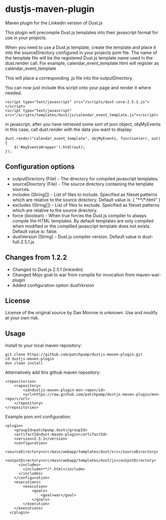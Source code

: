 dustjs-maven-plugin
===================

Maven plugin for the Linkedin version of Dust.js

This plugin will precompile Dust.js templates into their javascript format for use in your projects.

When you need to use a Dust.js template, create the template and place it into the sourceDirectory configured in your projects pom file. 
The name of the template file will be the registered Dust.js template name used in the dust.render call.  For example, calendar_event_template.html
will register as calendar_event_template

This will place a corresponding .js file into the outputDirectory.

You can now just include this script onto your page and render it where needed.

    <script type="text/javascript" src="/scripts/dust-core-2.5.1.js"></script>
    <script type="text/javascript" src="/scripts/templates/dust/js/calendar_event_template.js"></script>
    
in javascript, after you have retrieved some sort of json object, objMyEvents in this case, call dust.render with the data you want to display:

    dust.render("calendar_event_template", objMyEvents, function(err, out) {
        $('#myEventsWrapper').html(out);
    });

Configuration options
---------------------

+ outputDirectory (File) - The directory for compiled javascript templates. 
+ sourceDirectory (File) - The source directory containing the template sources.
+ includes (String[]) - List of files to include. Specified as fileset patterns which are relative to the source directory. Default value is: { "\*\*/\*.html" }
+ excludes (String[]) - List of files to exclude. Specified as fileset patterns which are relative to the source directory.
+ force (boolean) - When true forces the Dust.js compiler to always compile the HTML templates. By default templates are only compiled when modified or the compliled javascript template does not exists. Default value is: false.
+ dustVersion (String) - Dust.js compiler version. Default value is dust-full-2.5.1.js

Changes from 1.2.2
------------------

+ Changed to Dust.js 2.5.1 (linkiedin)
+ Changed Mojo goal to war from compile for invocation from maven-war-plugin
+ Added configuration option dustVersion

License
-------

License of the original source by Dan Monroe is unknown. Use and modify at your own risk.

Usage
-----

Install to your local maven repository:

    git clone https://github.com/patchpump/dustjs-maven-plugin.git
    cd dustjs-maven-plugin
    mvn clean install 

Alternatively add this github maven repository:

    <repositories>
        <repository>
            <id>dustjs-maven-plugin-mvn-repo</id>
            <url>https://raw.github.com/patchpump/dustjs-maven-plugin/mvn-repo/</url>
        </repository>
    </repositories>

Example pom.xml configuration:

    <plugin>
	    <groupId>patchpump.dust</groupId>
	    <artifactId>dust-maven-plugin</artifactId>
	    <version>2.5.1</version>
	    <configuration>
	        <sourceDirectory>src/main/webapp/templates/dust/src</sourceDirectory>
	        <outputDirectory>src/main/webapp/templates/dust/js</outputDirectory>
          <includes>
            <include>**/*.html</include>
          </includes>
	    </configuration>
	    <executions>
	        <execution>
	            <goals>
	                <goal>war</goal>
	            </goals>
	        </execution>
	    </executions>
	  </plugin>
